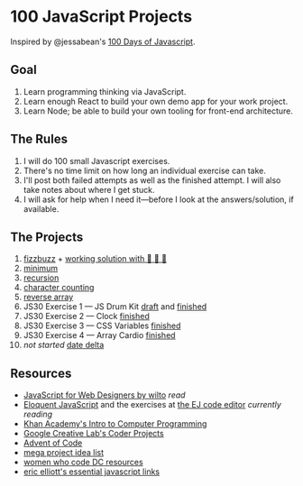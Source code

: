 # 100 JavaScript Projects

Inspired by @jessabean's [100 Days of Javascript](https://github.com/jessabean/100-javascript-projects).

## Goal

1. Learn programming thinking via JavaScript.
2. Learn enough React to build your own demo app for your work project.
3. Learn Node; be able to build your own tooling for front-end architecture.


## The Rules

1. I will do 100 small Javascript exercises.
2. There's no time limit on how long an individual exercise can take.
3. I'll post both failed attempts as well as the finished attempt. I will also take notes about where I get stuck.
4. I will ask for help when I need it—before I look at the answers/solution, if available.

## The Projects

1. [fizzbuzz](exercises/081616-fizzbuzz.js) + [working solution with 🙈 🙉 🙊](https://jsfiddle.net/6s0a92ua/)
2. [minimum](exercises/081616-minimum.js)
3. [recursion](exercises/081816-recursion.js)
4. [character counting](exercises/081816-beancounting.js)
5. [reverse array](exercises/083016-reversearray.js)
6. JS30 Exercise 1 — JS Drum Kit [draft](exercises/wesbos-js30/01%20-%20JavaScript%20Drum%20Kit/draft-code.js) and [finished](exercises/wesbos-js30/01%20-%20JavaScript%20Drum%20Kit/index-START.html)
7. JS30 Exercise 2 — Clock [finished](exercises/wesbos-js30/02%20-%20JS%20and%20CSS%20Clock/index-START.html)
8. JS30 Exercise 3 — CSS Variables [finished](exercises/wesbos-js30/03%20-%20CSS%20Variables/index-START.html)
9. JS30 Exercise 4 — Array Cardio [finished](exercises/wesbos-js30/04%20-%20Array%20Cardio%20Day%201/index-START.html)
10. *not started* [date delta](exercises/060917-datedelta.js)

## Resources

* [JavaScript for Web Designers by wilto](https://abookapart.com/products/javascript-for-web-designers) _read_
* [Eloquent JavaScript](http://eloquentjavascript.net) and the exercises at [the EJ code editor](http://eloquentjavascript.net/code/) _currently reading_
* [Khan Academy's Intro to Computer Programming](https://www.khanacademy.org/computing/computer-programming/programming)
* [Google Creative Lab's Coder Projects](https://googlecreativelab.github.io/coder-projects/)
* [Advent of Code](http://adventofcode.com/)
* [mega project idea list](http://www.dreamincode.net/forums/topic/78802-martyr2s-mega-project-ideas-list/)
* [women who code DC resources](https://github.com/womenwhocodedc/front-end-community/blob/master/study-guides/javascript_study_guide.md)
* [eric elliott's essential javascript links](https://github.com/ericelliott/essential-javascript-links)
